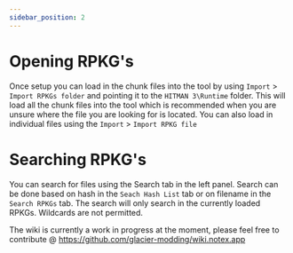 ```yaml
---
sidebar_position: 2
---
```


# Opening RPKG's
Once setup you can load in the chunk files into the tool by using `Import` > `Import RPKGs folder` and pointing it to the `HITMAN 3\Runtime` folder. This will load all the chunk files into the tool which is recommended when you are unsure where the file you are looking for is located. You can also load in individual files using the `Import` > `Import RPKG file`

# Searching RPKG's
You can search for files using the Search tab in the left panel. Search can be done based on hash in the `Seach Hash List` tab or on filename in the `Search RPKGs` tab. The search will only search in the currently loaded RPKGs. Wildcards are not permitted.  



The wiki is currently a work in progress at the moment, please feel free to contribute @ https://github.com/glacier-modding/wiki.notex.app